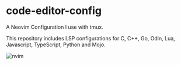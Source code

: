 # code-editor-config
A Neovim Configuration I use with tmux.

This repository includes LSP configurations for C, C++, Go, Odin, Lua,
Javascript, TypeScript, Python and Mojo.


![nvim](https://github.com/osag1e/my-neovim-config/blob/main/images/nvim.png)





